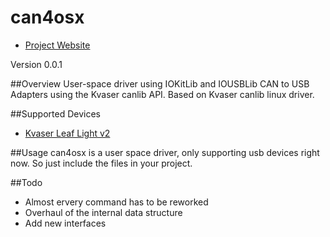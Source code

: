 can4osx
=======
* [Project Website](http://aph-le.github.io/can4osx/)

Version 0.0.1

##Overview
User-space driver using IOKitLib and IOUSBLib CAN to USB Adapters using the Kvaser canlib API.
Based on Kvaser canlib linux driver.

##Supported Devices
* [Kvaser Leaf Light v2](http://www.kvaser.com/products/kvaser-leaf-light-v2/)


##Usage
can4osx is a user space driver, only supporting usb devices right now. So just include the files in your project.


##Todo
* Almost ervery command has to be reworked
* Overhaul of the internal data structure
* Add new interfaces

